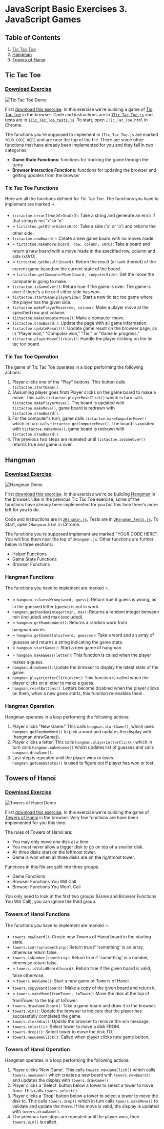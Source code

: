 # JavaScript Basic Exercises 3. JavaScript Games

## Table of Contents

1. [Tic Tac Toe](#tictactoe)
1. [Hangman](#hangman)
1. [Towers of Hanoi](#towers)

## <a id="tictactoe">Tic Tac Toe</a>

### [Download Exercise][tictactoe-dl]

![Tic Tac Toe Demo](img/tictactoe.gif)

First [download this exercise][tictactoe-dl].
In this exercise we're building a game of [Tic Tac Toe][tictactoe] in
the browser. Code and instructions are in [`1Tic_Tac_Toe.js`](1Tic_Tac_Toe.js)
and tests are in [`1Tic_Tac_Toe_tests.js`](1Tic_Tac_Toe_tests.js). To start,
open `1Tic_Tac_Toe.html` in Chrome.

The functions you're supposed to implement in `1Tic_Tac_Toe.js` are marked
`YOUR CODE HERE` and are near the top of the file. There are some other
functions that have already been implemented for you and they fall in two
categories:

 * **Game State Functions:** functions for tracking the game through the turns
 * **Browser Interaction Functions:** functions for updating the browser and
   getting updates from the browser

### Tic Tac Toe Functions

Here are all the functions defined for Tic Tac Toe. The functions you have to
implement are marked :star:.

 * `tictactoe.errorIfNotXOrO(xOrO)`: Take a string and generate an error if that string is not 'x' or 'o'.
 * :star: `tictactoe.getOtherSide(xOrO)`: Take a side ('x' or 'o') and returns the other side.
 * `tictactoe.newBoard()`: Create a new game board with no moves made.
 * :star: `tictactoe.makeMove(board, row, column, xOrO)`: Take a board and return a new board with a move made in the specified row, column and side (xOrO).
 * :star: `tictactoe.getResult(board)`: Return the result (or lack thereof) of the current game based on the current state of the board.
 * :star: `tictactoe.getComputerMove(board, computerSide)`: Get the move the computer is going to make.
 * `tictactoe.isGameOver()`: Return true if the game is over. The game is over if there's a tie or if either side has won.
 * `tictactoe.startGame(playerSide)`: Start a new tic tac toe game where the player has the given side.
 * `tictactoe.makePlayerMove(row, column)`: Make a player move at the specified row and column.
 * `tictactoe.makeComputerMove()`:  Make a computer move.
 * `tictactoe.drawBoard()`: Update the page with all game information.
 * `tictactoe.updateResult()`:  Update game result on the browser page, as in "Player won," "Computer won," "Tie," or "Game in progress."
 * `tictactoe.playerMoveClick(evt)`:  Handle the player clicking on the tic tac toe board.

### Tic Tac Toe Operation

The game of Tic Tac Toe operates in a loop performing the following actions:

1. Player clicks one of the "Play" buttons. This button calls `tictactoe.startGame()`.
1. (Assuming player goes first) Player clicks on the game board to make a move.
   This calls `tictactoe.playerMoveClick()` which in turn calls `tictactoe.makePlayerMove()`.
   The board is updated with `tictactoe.makeMove()`, game board is redrawn with `tictactoe.drawBoard()`.
1. For the computer's turn, game calls `tictactoe.makeComputerMove()` which in turn calls `tictactoe.getComputerMove()`.
   The board is updated with `tictactoe.makeMove()`, game board is redrawn with `tictactoe.drawBoard()`.
1. The previous two steps are repeated until `tictactoe.isGameOver()` returns true and game is over.

## <a id="hangman">Hangman</a>

### [Download Exercise][hangman-dl]

![Hangman Demo](img/hangman.gif)

First [download this exercise][hangman-dl].
In this exercise we're be building [Hangman][hangman] in the browser.
Like in the previous Tic Tac Toe exercise, some of the functions have
already been implemented for you but this time there's more left for you to
do.

Code and instructions are in [`2Hangman.js`](2Hangman.js). Tests are in
[`2Hangman_tests.js`](2Hangman_tests.js). To Start, open `2Hangman.html` in
Chrome.

The functions you're supposed implement are marked "YOUR CODE HERE".  You will
find them near the top of `2Hangman.js`.  Other functions are further below in
three sections:

 * Helper Functions
 * Game State Functions
 * Browser Functions

### Hangman Functions

The functions you have to implement are marked :star:.

 * :star: `hangman.isGuessWrong(word, guess)`: Return true if guess is wrong, as in the guessed letter (guess) is not in word.
 * `hangman.getRandomInteger(min, max)`: Returns a random integer between min (included) and max (excluded).
 * :star: `hangman.getRandomWord()`: Returns a random word from hangman.words.
 * :star: `hangman.getGameStatus(word, guesses)`: Take a word and an array of guesses and returns a string indicating the game state.
 * :star: `hangman.startGame()`: Start a new game of hangman.
 * :star: `hangman.makeGuess(letter)`:  This function is called when the player makes a guess.
 * `hangman.drawGame()`: Update the browser to display the latest state of the game.
 * `hangman.playerLetterClick(event)`:  This function is called when the player clicks on a letter to make a guess.
 * `hangman.resetButtons()`: Letters become disabled when the player clicks on them, when a new game starts, this function re-enables them.


### Hangman Operation

Hangman operates in a loop performing the following actions:

1. Player clicks "New Game." This calls `hangman.startGame()`, which uses
   `hangman.getRandomWord()` to pick a word and updates the display with
   `hangman.drawGame().
2. Player clicks a letter. This calls `hangman.playerLetterClick()` which in
   turn calls `hangman.makeGuess()` which updates list of guesses and calls `hangman.drawGame()`.
3. Last step is repeated until the player wins or loses.
   `hangman.getGameStatus()` is used to figure out if player has won or lost.

## <a id="towers">Towers of Hanoi</a>

### [Download Exercise][towers-dl]

![Towers of Hanoi Demo](img/towers.gif)

First [download this exercise][towers-dl].
In this exercise we're building the game of [Towers of Hanoi][towers] in the browser.
Very few functions are have been implemented for you this time.

The rules of Towers of Hanoi are:

 * You may only move one disk at a time.
 * You must never allow a bigger disk to go on top of a smaller disk.
 * All three disks start on the leftmost tower.
 * Game is won when all three disks are on the rightmost tower.

Functions in this file are split into three groups.

 * Game Functions
 * Browser Functions You Will Call
 * Browser Functions You Won't Call

You only need to look at the first two groups (Game and Browser Functions You
Will Call), you can ignore the third group.

### Towers of Hanoi Functions

The functions you have to implement are marked :star:.

 * `towers.newBoard()`: Create new Towers of Hanoi board in the starting state.
 * `towers.isArray(something)`: Return true if 'something' is an array, otherwise return false.
 * `towers.isNumber(something)`: Return true if 'something' is a number, otherwise return false.
 * :star: `towers.isValidBoard(board)`: Return true if the given board is valid, false otherwise.
 * :star: `towers.newGame()`:  Start a new game of Towers of Hanoi.
 * `towers.copyBoard(board)`: Make a copy of the given board and return it.
 * :star: `towers.makeMove(fromTower, toTower)`: Move the disk at the top of fromTower to the top of toTower.
 * `towers.drawGame(board)`: Take a game board and draw it in the browser.
 * `towers.win()`: Update the browser to indicate that the player has successfully completed the game. 
 * `towers.clearWin()`: Update the browser to remove the win message.
 * `towers.select(i)`: Select tower to move a disk FROM.
 * `towers.drop(i)`: Select tower to move the disk TO. 
 * `towers.newGameClick()`:  Called when player clicks new game button.

### Towers of Hanoi Operation

Hangman operates in a loop performing the following actions:

1. Player clicks 'New Game'. This calls `towers.newGameClick()` which calls
   `towers.newGame()` which creates a new board with `towers.newBoard()` and
   updates the display with `towers.drawGame()`.
1. Player clicks a 'Select' button below a tower to select a tower to move
   from. This calls `towers.select()`.
1. Player clicks a 'Drop' button below a tower to select a tower to move the
   disk to. This calls `towers.drop()` which in turn calls `towers.makeMove()`
   to validate and update the move. If the move is valid, the display is
   updated with `towers.drawGame()`.
1. The previous two steps are repeated until the player wins, then `towers.win()` is called.


[towers]: https://en.wikipedia.org/wiki/Tower_of_Hanoi
[hangman]: https://en.wikipedia.org/wiki/Hangman_(game)
[tictactoe]: https://en.wikipedia.org/wiki/Tic-tac-toe
[tictactoe-dl]: https://horizons-static.s3.amazonaws.com/prepwork/3_js_arcade/1Tic_Tac_Toe.zip
[hangman-dl]: https://horizons-static.s3.amazonaws.com/prepwork/3_js_arcade/2Hangman.zip
[towers-dl]: https://horizons-static.s3.amazonaws.com/prepwork/3_js_arcade/3Towers_of_Hanoi.zip
